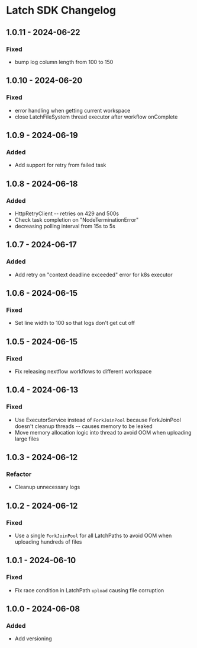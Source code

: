 # Latch SDK Changelog

## 1.0.11 - 2024-06-22

### Fixed

* bump log column length from 100 to 150

## 1.0.10 - 2024-06-20

### Fixed

* error handling when getting current workspace
* close LatchFileSystem thread executor after workflow onComplete

## 1.0.9 - 2024-06-19

### Added

* Add support for retry from failed task


## 1.0.8 - 2024-06-18

### Added

* HttpRetryClient -- retries on 429 and 500s
* Check task completion on "NodeTerminationError"
* decreasing polling interval from 15s to 5s

## 1.0.7 - 2024-06-17

### Added

* Add retry on "context deadline exceeded" error for k8s executor

## 1.0.6 - 2024-06-15

### Fixed

* Set line width to 100 so that logs don't get cut off

## 1.0.5 - 2024-06-15

### Fixed

* Fix releasing nextflow workflows to different workspace

## 1.0.4 - 2024-06-13

### Fixed

* Use ExecutorService instead of `ForkJoinPool` because ForkJoinPool doesn't cleanup threads -- causes memory to be leaked
* Move memory allocation logic into thread to avoid OOM when uploading large files

## 1.0.3 - 2024-06-12

### Refactor

* Cleanup unnecessary logs

## 1.0.2 - 2024-06-12

### Fixed

* Use a single `ForkJoinPool` for all LatchPaths to avoid OOM when uploading hundreds of files

## 1.0.1 - 2024-06-10

### Fixed

* Fix race condition in LatchPath `upload` causing file corruption

## 1.0.0 - 2024-06-08

### Added

* Add versioning

